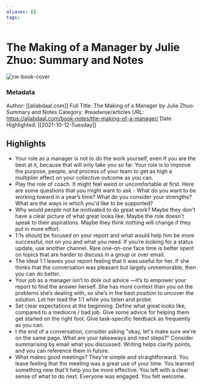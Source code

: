 ```yaml
---
aliases: []
tags:
---
```

# The Making of a Manager by Julie Zhuo: Summary and Notes

![rw-book-cover](https://readwise-assets.s3.amazonaws.com/static/images/article3.5c705a01b476.png)
### Metadata
Author: [[aliabdaal.com]]
Full Title: The Making of a Manager by Julie Zhuo: Summary and Notes
Category: #readwise/articles
URL: https://aliabdaal.com/book-notes/the-making-of-a-manager/
Date Highlighted: [[2021-10-12-Tuesday]]

## Highlights
- Your role as a manager is not to do the work yourself, even if you are the best at it, because that will only take you so far. Your role is to improve the purpose, people, and process of your team to get as high a multiplier effect on your collective outcome as you can.
- Play the role of coach. It might feel weird or uncomfortable at first. Here are some questions that you might want to ask - What do you want to be working toward in a year’s time? What do you consider your strengths? What are the ways in which you'd like to be supported?
- Why would people not be motivated to do great work? Maybe they don't have a clear picture of what great looks like. Maybe the role doesn't speak to their aspirations. Maybe they think nothing will change if they put in more effort.
- 1:1s should be focused on your report and what would help him be more successful, not on you and what you need. If you’re looking for a status update, use another channel. Rare one-on-one face time is better spent on topics that are harder to discuss in a group or over email.
- The ideal 1:1 leaves your report feeling that it was useful for her. If she thinks that the conversation was pleasant but largely unmemorable, then you can do better.
- Your job as a manager isn’t to dole out advice —it’s to empower your report to find the answer herself. She has more context than you on the problems she’s dealing with, so she’s in the best position to uncover the solution. Let her lead the 1:1 while you listen and probe.
- Set clear expectations at the beginning. Define what great looks like, compared to a mediocre / bad job. Give some advice for helping them get started on the right foot. Give task-specific feedback as frequently as you can.
- t the end of a conversation, consider asking "okay, let's make sure we're on the same page. What are your takeaways and next steps?" Consider summarising by email what you discussed. Writing helps clarify points, and you can reference them in future.
- What makes good meetings? They're simple and straightforward. You leave feeling that the meeting was a great use of your time. You learned something new that'll help you be more effective. You left with a clear sense of what to do next. Everyone was engaged. You felt welcome.
